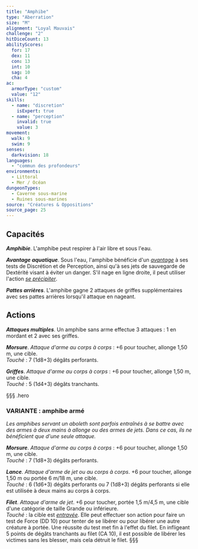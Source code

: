 ```yaml
---
title: "Amphibe"
type: "Aberration"
size: "M"
alignment: "Loyal Mauvais"
challenge: "2"
hitDiceCount: 13
abilityScores:
  for: 17
  dex: 11
  con: 13
  int: 10
  sag: 10
  cha: 4
ac:
  armorType: "custom"
  value: "12"
skills:
  - name: "discretion"
    isExpert: true
  - name: "perception"
    invalid: true
    value: 3
movement:
  walk: 9
  swim: 9
senses:
  darkvision: 18
languages:
  - "commun des profondeurs"
environments:
  - Littoral
  - Mer / Océan
dungeonTypes:
  - Caverne sous-marine
  - Ruines sous-marines
source: "Créatures & Oppositions"
source_page: 25
---
```

## Capacités
_**Amphibie**_. L'amphibe peut respirer à l'air libre et sous l'eau.

_**Avantage aquatique**_. Sous l'eau, l'amphibe bénéficie d'un [_avantage_](/utiliser-les-caracteristiques/#avantage-et-desavantage) à ses tests de Discrétion et de Perception, ainsi qu'à ses jets de sauvegarde de Dextérité visant à éviter un danger. S'il nage en ligne droite, il peut utiliser l'action [_se précipiter_](/combattre/#se-precipiter).

_**Pattes arrières**_. L'amphibe gagne 2 attaques de griffes supplémentaires avec ses pattes arrières lorsqu'il attaque en nageant.

## Actions
_**Attaques multiples**_. Un amphibe sans arme effectue 3 attaques : 1 en mordant et 2 avec ses griffes.

_**Morsure**_. _Attaque d'arme au corps à corps_ : +6 pour toucher, allonge 1,50 m, une cible.  
_Touché_ : 7 (1d8+3) dégâts perforants.

_**Griffes**_. _Attaque d'arme au corps à corps_ : +6 pour toucher, allonge 1,50 m, une cible.  
_Touché_ : 5 (1d4+3) dégâts tranchants.

§§§ .hero
### VARIANTE : amphibe armé
_Les amphibes servant un aboleth sont parfois entraînés à se battre avec des armes à deux mains à allonge ou des armes de jets. Dans ce cas, ils ne bénéficient que d'une seule attaque._

_**Morsure**_. _Attaque d'arme au corps à corps_ : +6 pour toucher, allonge 1,50 m, une cible.  
_Touché_ : 7 (1d8+3) dégâts perforants.

_**Lance**_. _Attaque d'arme de jet ou au corps à corps_. +6 pour toucher, allonge 1,50 m ou portée 6 m/18 m, une cible.  
_Touché_ : 6 (1d6+3) dégâts perforants ou 7 (1d8+3) dégâts perforants si elle est utilisée à deux mains au corps à corps.

_**Filet**_. _Attaque d'arme de jet_. +6 pour toucher, portée 1,5 m/4,5 m, une cible d'une catégorie de taille Grande ou inférieure.  
_Touché_ : la cible est [_entravée_](/gerer-la-sante-du-personnage/#entrave). Elle peut effectuer son action pour faire un test de Force (DD 10) pour tenter de se libérer ou pour libérer une autre créature à portée. Une réussite du test met fin à l'effet du filet. En infligeant 5 points de dégâts tranchants au filet (CA 10), il est possible de libérer les victimes sans les blesser, mais cela détruit le filet.
§§§
